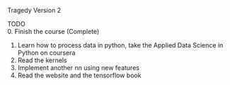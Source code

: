 Tragedy Version 2

TODO  
0. Finish the course (Complete)
1. Learn how to process data in python, take the Applied Data Science in Python on coursera
2. Read the kernels
3. Implement another nn using new features
4. Read the website and the tensorflow book
